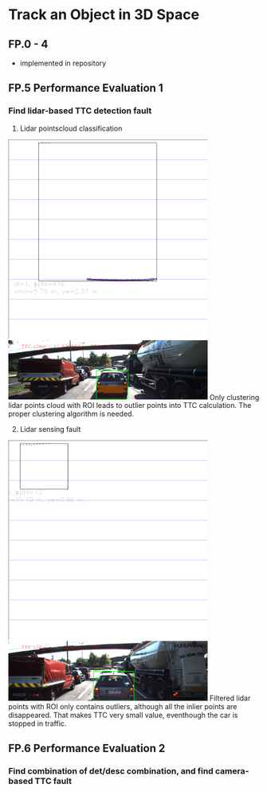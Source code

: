 

# Track an Object in 3D Space

## FP.0 - 4
- implemented in repository

## FP.5 Performance Evaluation 1

### Find lidar-based TTC detection fault

1. Lidar pointscloud classification

<img src = "./build/lidar_3d.png" width = "400">
<img src = "./build/lidar_detect.png" width = "400">
Only clustering lidar points cloud with ROI leads to outlier points into 
TTC calculation. The proper clustering algorithm is needed.

2. Lidar sensing fault

<img src = "./build/lidar_fault.png" width = "400">
<img src = "./build/lidar_fault_ttc.png" width = "400">
Filtered lidar points with ROI only contains outliers, although all the inlier points are disappeared.
That makes TTC very small value, eventhough the car is stopped in traffic.


## FP.6 Performance Evaluation 2

### Find combination of det/desc combination, and find camera-based TTC fault